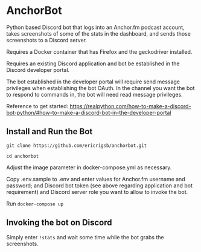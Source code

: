 # AnchorBot

Python based Discord bot that logs into an Anchor.fm podcast account, takes screenshots of some of the stats in the dashboard, and sends those screenshots to a Discord server.

Requires a Docker container that has Firefox and the geckodriver installed.

Requires an existing Discord application and bot be established in the Discord developer portal.

The bot established in the developer portal will require send message privileges when establishing the bot OAuth. In the channel you want the bot to respond to commands in, the bot will need read message privileges.

Reference to get started: https://realpython.com/how-to-make-a-discord-bot-python/#how-to-make-a-discord-bot-in-the-developer-portal

## Install and Run the Bot

`git clone https://github.com/ericrigsb/anchorbot.git`

`cd anchorbot`

Adjust the image parameter in docker-compose.yml as necessary.

Copy .env.sample to .env and enter values for Anchor.fm username and password; and Discord bot token (see above regarding application and bot requirement) and Discord server role you want to allow to invoke the bot.

Run `docker-compose up`

## Invoking the bot on Discord

Simply enter `!stats` and wait some time while the bot grabs the screenshots.